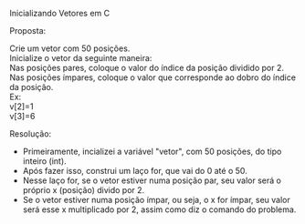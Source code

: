 Inicializando Vetores em C

Proposta:

Crie um vetor com 50 posições.       
Inicialize o vetor da seguinte maneira:        
Nas posições pares, coloque o valor do índice da posição dividido por 2.             
Nas posições ímpares, coloque o valor que corresponde ao dobro do índice da posição.                  
Ex:       
  v[2]=1       
  v[3]=6          

Resolução:

- Primeiramente, incializei a variável "vetor", com 50 posições, do tipo inteiro (int).  
- Após fazer isso, construi um laço for, que vai do 0 até o 50.   
- Nesse laço for, se o vetor estiver numa posição par, seu valor será o próprio x (posição) divido por 2.  
- Se o vetor estiver numa posição ímpar, ou seja, o x for ímpar, seu valor será esse x multiplicado por 2, assim como diz o comando do problema.
